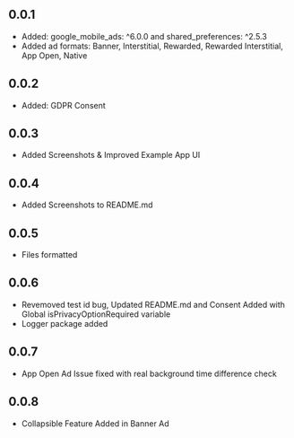 ## 0.0.1

* Added: google_mobile_ads: ^6.0.0 and shared_preferences: ^2.5.3
* Added ad formats: Banner, Interstitial, Rewarded, Rewarded Interstitial, App Open, Native

## 0.0.2

* Added: GDPR Consent

## 0.0.3

* Added Screenshots & Improved Example App UI

## 0.0.4

* Added Screenshots to README.md

## 0.0.5

* Files formatted

## 0.0.6

* Revemoved test id bug, Updated README.md and Consent Added with Global isPrivacyOptionRequired variable
* Logger package added

## 0.0.7

* App Open Ad Issue fixed with real background time difference check

## 0.0.8

* Collapsible Feature Added in Banner Ad